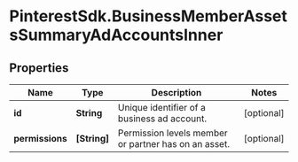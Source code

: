 # PinterestSdk.BusinessMemberAssetsSummaryAdAccountsInner

## Properties

Name | Type | Description | Notes
------------ | ------------- | ------------- | -------------
**id** | **String** | Unique identifier of a business ad account. | [optional] 
**permissions** | **[String]** | Permission levels member or partner has on an asset. | [optional] 



